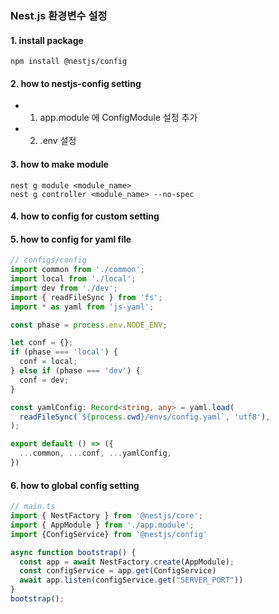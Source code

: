 ### Nest.js 환경변수 설정
#### 1. install package
```shell
npm install @nestjs/config
```
#### 2. how to nestjs-config setting
   - 1. app.module 에 ConfigModule 설정 추가
   - 2. .env 설정
#### 3. how to make module
```shell
nest g module <module_name>
nest g controller <module_name> --no-spec
```
#### 4. how to config for custom setting
#### 5. how to config for yaml file
```typescript
// configs/config
import common from './common';
import local from './local';
import dev from './dev';
import { readFileSync } from 'fs';
import * as yaml from 'js-yaml';

const phase = process.env.NODE_ENV;

let conf = {};
if (phase === 'local') {
  conf = local;
} else if (phase === 'dev') {
  conf = dev;
}

const yamlConfig: Record<string, any> = yaml.load(
  readFileSync(`${process.cwd}/envs/config.yaml`, 'utf8'),
);

export default () => ({
  ...common, ...conf, ...yamlConfig,
})
```
#### 6. how to global config setting
```typescript
// main.ts
import { NestFactory } from '@nestjs/core';
import { AppModule } from './app.module';
import {ConfigService} from '@nestjs/config'

async function bootstrap() {
  const app = await NestFactory.create(AppModule);
  const configService = app.get(ConfigService) 
  await app.listen(configService.get("SERVER_PORT"))
}
bootstrap();
```